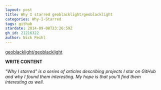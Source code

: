 ```yaml
---
layout: post
title: Why I starred geoblacklight/geoblacklight
categories: Why-I-Starred
tags: github
stardate: 2014-09-08T23:26:59Z
gh_id: 21216322
author: Nick Peihl
---
```


[geoblacklight/geoblacklight](star.repo.html_url)

**WRITE CONTENT**

*"Why I starred" is a series of articles describing projects I star on GitHub and why I found them interesting. My hope is that you'll find them interesting as well.*

